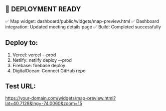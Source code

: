 ## 🚀 DEPLOYMENT READY

✅ Map widget: dashboard/public/widgets/map-preview.html
✅ Dashboard integration: Updated meeting details page
✅ Build: Completed successfully

## Deploy to:
1. Vercel: vercel --prod
2. Netlify: netlify deploy --prod
3. Firebase: firebase deploy
4. DigitalOcean: Connect GitHub repo

## Test URL:
https://your-domain.com/widgets/map-preview.html?lat=40.7128&lng=-74.0060&zoom=15
